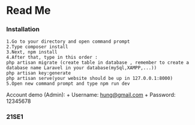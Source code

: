 # Read Me
### Installation
```
1.Go to your directory and open command prompt
2.Type composer install
3.Next, npm install
4.After that, type in this order :
php artisan migrate (create table in database , remember to create a database name Laravel in your database(mySql,XAMPP,...))
php artisan key:generate
php artisan serve(your website should be up in 127.0.0.1:8000)
5.Open new command prompt and type npm run dev
```
Account demo (Admin): 
    + Username: hung@gmail.com
    + Password: 12345678
### 21SE1